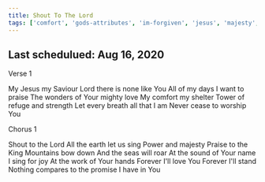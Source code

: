 ```yaml
---
title: Shout To The Lord
tags: ['comfort', 'gods-attributes', 'im-forgiven', 'jesus', 'majesty', 'mighty', 'power', 'praise', 'promise', 'saviour', 'shelter']
---
```


## Last schedulued: Aug 16, 2020          

Verse 1

My Jesus my Saviour
Lord there is none like You
All of my days I want to praise
The wonders of Your mighty love
My comfort my shelter
Tower of refuge and strength
Let every breath all that I am
Never cease to worship You

Chorus 1

Shout to the Lord
All the earth let us sing
Power and majesty
Praise to the King
Mountains bow down
And the seas will roar
At the sound of Your name
I sing for joy
At the work of Your hands
Forever I'll love You
Forever I'll stand
Nothing compares to the promise
I have in You
